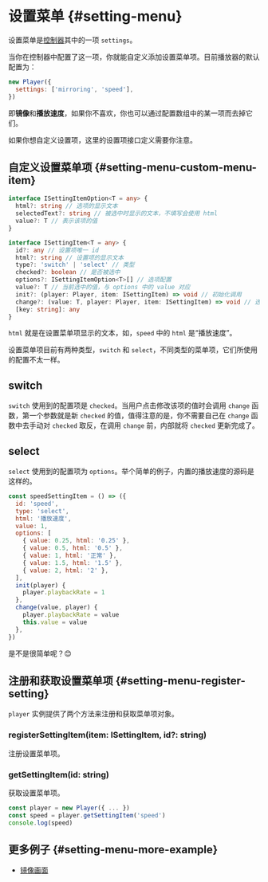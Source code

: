 # 设置菜单 {#setting-menu}

设置菜单是[控制器](./controller)其中的一项 `settings`。

当你在控制器中配置了这一项，你就能自定义添加设置菜单项。目前播放器的默认配置为：

```js
new Player({
  settings: ['mirroring', 'speed'],
})
```

即**镜像**和**播放速度**，如果你不喜欢，你也可以通过配置数组中的某一项而去掉它们。

如果你想自定义设置项，这里的设置项接口定义需要你注意。

## 自定义设置菜单项 {#setting-menu-custom-menu-item}

```ts
interface ISettingItemOption<T = any> {
  html?: string // 选项的显示文本
  selectedText?: string // 被选中时显示的文本，不填写会使用 html
  value?: T // 表示该项的值
}

interface ISettingItem<T = any> {
  id?: any // 设置项唯一 id
  html?: string // 设置项的显示文本
  type?: 'switch' | 'select' // 类型
  checked?: boolean // 是否被选中
  options?: ISettingItemOption<T>[] // 选项配置
  value?: T // 当前选中的值，与 options 中的 value 对应
  init?: (player: Player, item: ISettingItem) => void // 初始化调用
  change?: (value: T, player: Player, item: ISettingItem) => void // 选项变化时调用
  [key: string]: any
}
```

`html` 就是在设置菜单项显示的文本，如，`speed` 中的 `html` 是“播放速度”。

设置菜单项目前有两种类型，`switch` 和 `select`，不同类型的菜单项，它们所使用的配置不太一样。

## switch

`switch` 使用到的配置项是 `checked`。当用户点击修改该项的值时会调用 `change` 函数，第一个参数就是新 `checked` 的值，值得注意的是，你不需要自己在 `change` 函数中去手动对 `checked` 取反，在调用 `change` 前，内部就将 `checked` 更新完成了。

## select

`select` 使用到的配置项为 `options`。举个简单的例子，内置的播放速度的源码是这样的。

```js
const speedSettingItem = () => ({
  id: 'speed',
  type: 'select',
  html: '播放速度',
  value: 1,
  options: [
    { value: 0.25, html: '0.25' },
    { value: 0.5, html: '0.5' },
    { value: 1, html: '正常' },
    { value: 1.5, html: '1.5' },
    { value: 2, html: '2' },
  ],
  init(player) {
    player.playbackRate = 1
  },
  change(value, player) {
    player.playbackRate = value
    this.value = value
  },
})
```

是不是很简单呢？😊

## 注册和获取设置菜单项 {#setting-menu-register-setting}

`player` 实例提供了两个方法来注册和获取菜单项对象。

### registerSettingItem(item: ISettingItem, id?: string)

注册设置菜单项。

### getSettingItem(id: string)

获取设置菜单项。

```js
const player = new Player({ ... })
const speed = player.getSettingItem('speed')
console.log(speed)
```

## 更多例子 {#setting-menu-more-example}

- [镜像画面](./examples/mirroring)
